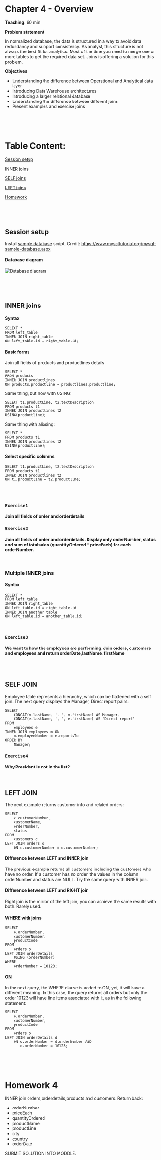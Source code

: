 # Chapter 4 - Overview

**Teaching**: 90 min

**Problem statement**

In normalized database, the data is structured in a way to avoid data redundancy and support consistency. As analyst, this structure is not always the best fit for analytics. Most of the time you need to merge one or more tables to get the required data set. Joins is offering a solution for this problem.


**Objectives**
* Understanding the difference between Operational and Analytical data layer
* Introducing Data Warehouse architectures
* Introducing a larger relational database
* Understanding the difference between different joins
* Present examples and exercise joins



<br/><br/><br/>

# Table Content:
[Session setup](#setup)

[INNER joins](#inner)

[SELF joins](#self)

[LEFT joins](#left)

[Homework](#homework)  


<br/><br/><br/>
<a name="setup"/>
## Session setup

Install [sample database](/SQL5/sampledatabase_create.sql?raw=true) script. Credit: https://www.mysqltutorial.org/mysql-sample-database.aspx

#### Database diagram
![Database diagram](/SQL5/sampledatabase_diagram.png)

<br/><br/><br/>
<a name="inner"/>
## INNER joins

#### Syntax 
```
SELECT *
FROM left_table
INNER JOIN right_table
ON left_table.id = right_table.id;
```


#### Basic forms
Join all fields of products and productlines details

```
SELECT * 
FROM products 
INNER JOIN productlines  
ON products.productline = productlines.productline;
```

Same thing, but now with USING:
```
SELECT t1.productLine, t2.textDescription
FROM products t1
INNER JOIN productlines t2 
USING(productline);
```

Same thing with aliasing:
```
SELECT *
FROM products t1
INNER JOIN productlines t2 
USING(productline);
```

#### Select specific columns
```
SELECT t1.productLine, t2.textDescription
FROM products t1
INNER JOIN productlines t2 
ON t1.productline = t2.productline;
```

<br/><br/>
### `Exercise1` 
#### Join all fields of order and orderdetails


### `Exercise2` 
#### Join all fields of order and orderdetails. Display only orderNumber, status and sum of totalsales (quantityOrdered * priceEach) for each orderNumber. 

<br/>



### Multiple INNER joins

#### Syntax 
```
SELECT *
FROM left_table
INNER JOIN right_table
ON left_table.id = right_table.id
INNER JOIN another_table
ON left_table.id = another_table.id;
```

<br/>

### `Exercise3` 
#### We want to how the employees are performing. Join orders, customers and employees and return orderDate,lastName, firstName

<br/><br/>

## SELF JOIN

Employee table represents a hierarchy, which can be flattened with a self join. The next query displays the Manager, Direct report pairs:

```
SELECT 
    CONCAT(m.lastName, ', ', m.firstName) AS Manager,
    CONCAT(e.lastName, ', ', e.firstName) AS 'Direct report'
FROM
    employees e
INNER JOIN employees m ON 
    m.employeeNumber = e.reportsTo
ORDER BY 
    Manager;
```

### `Exercise4` 
#### Why President is not in the list?

<br>

## LEFT JOIN

The next example returns customer info and related orders:

```
SELECT
    c.customerNumber,
    customerName,
    orderNumber,
    status
FROM
    customers c
LEFT JOIN orders o 
    ON c.customerNumber = o.customerNumber;
```

#### Difference between LEFT and INNER join
The previous example returns all customers including the customers who have no order. If a customer has no order, the values in the column orderNumber and status are NULL. Try the same query with INNER join.

#### Difference between LEFT and RIGHT join
Right join is the mirror of the left join, you can achieve the same results with both. Rarely used.

#### WHERE with joins
```
SELECT 
    o.orderNumber, 
    customerNumber, 
    productCode
FROM
    orders o
LEFT JOIN orderDetails 
    USING (orderNumber)
WHERE
    orderNumber = 10123;
```

#### ON 

In the next query, the WHERE clause is added to ON, yet, it will have a different meaning. In this case, the query returns all orders but only the order 10123 will have line items associated with it, as in the following statement:
```
SELECT 
    o.orderNumber, 
    customerNumber, 
    productCode
FROM
    orders o
LEFT JOIN orderDetails d 
    ON o.orderNumber = d.orderNumber AND 
       o.orderNumber = 10123;
```


<br/><br/><br/>
<a name="homework"/>
# Homework 4
INNER join orders,orderdetails,products and customers. Return back: 
* orderNumber
* priceEach
* quantityOrdered
* productName
* productLine
* city
* country
* orderDate

SUBMIT SOLUTION INTO MODDLE.

